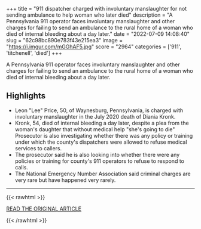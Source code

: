 +++
title = "911 dispatcher charged with involuntary manslaughter for not sending ambulance to help woman who later died"
description = "A Pennsylvania 911 operator faces involuntary manslaughter and other charges for failing to send an ambulance to the rural home of a woman who died of internal bleeding about a day later."
date = "2022-07-09 14:08:40"
slug = "62c98bc890e783f43e215ea3"
image = "https://i.imgur.com/mGGhAF5.jpg"
score = "2964"
categories = ['911', 'titchenell', 'died']
+++

A Pennsylvania 911 operator faces involuntary manslaughter and other charges for failing to send an ambulance to the rural home of a woman who died of internal bleeding about a day later.

## Highlights

- Leon "Lee" Price, 50, of Waynesburg, Pennsylvania, is charged with involuntary manslaughter in the July 2020 death of Diania Kronk.
- Kronk, 54, died of internal bleeding a day later, despite a plea from the woman's daughter that without medical help "she's going to die" Prosecutor is also investigating whether there was any policy or training under which the county's dispatchers were allowed to refuse medical services to callers.
- The prosecutor said he is also looking into whether there were any policies or training for county's 911 operators to refuse to respond to calls.
- The National Emergency Number Association said criminal charges are very rare but have happened very rarely.

---

{{< rawhtml >}}
  <p class="article-category">
    <a target="_blank" href="https://www.cbsnews.com/news/911-dispatcher-leon-price-charged-involuntary-manslaughter-death-diania-kronk/?ftag=CNM-00-10aab7e&amp;linkId=172459603">READ THE ORIGINAL ARTICLE</a>
  </p>
{{< /rawhtml >}}

